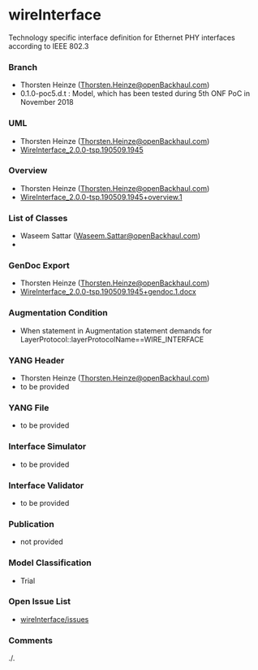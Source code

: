 # wireInterface
Technology specific interface definition for Ethernet PHY interfaces according to IEEE 802.3

### Branch
- Thorsten Heinze (Thorsten.Heinze@openBackhaul.com)
- 0.1.0-poc5.d.t : Model, which has been tested during 5th ONF PoC in November 2018

### UML
- Thorsten Heinze (Thorsten.Heinze@openBackhaul.com)
- [WireInterface_2.0.0-tsp.190509.1945](./WireInterface_2.0.0-tsp.190509.1945.zip)

### Overview 
- Thorsten Heinze (Thorsten.Heinze@openBackhaul.com)
- [WireInterface_2.0.0-tsp.190509.1945+overview.1](./WireInterface_2.0.0-tsp.190509.1945+overview.1.png)

### List of Classes
- Waseem Sattar (Waseem.Sattar@openBackhaul.com)
- 

### GenDoc Export
- Thorsten Heinze (Thorsten.Heinze@openBackhaul.com)
- [WireInterface_2.0.0-tsp.190509.1945+gendoc.1.docx](./WireInterface_2.0.0-tsp.190509.1945+gendoc.1.docx)

### Augmentation Condition
- When statement in Augmentation statement demands for LayerProtocol::layerProtocolName==WIRE_INTERFACE

### YANG Header
- Thorsten Heinze (Thorsten.Heinze@openBackhaul.com)
- to be provided

### YANG File
- to be provided

### Interface Simulator
- to be provided

### Interface Validator
- to be provided

### Publication
- not provided

### Model Classification
- Trial

### Open Issue List
- [wireInterface/issues](../../issues)

### Comments 
./.
